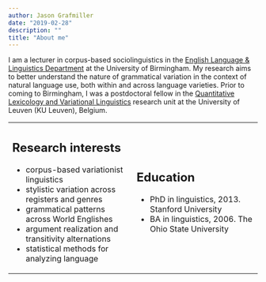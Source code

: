 ```yaml
---
author: Jason Grafmiller
date: "2019-02-28"
description: ""
title: "About me"
---
```


I am a lecturer in corpus-based sociolinguistics in the [English Language & Linguistics Department]() at the University of Birmingham. My research aims to better understand the nature of grammatical variation in the context of natural language use, both within and across language varieties. Prior to coming to Birmingham, I was a postdoctoral fellow in the [Quantitative Lexicology and Variational Linguistics](http://wwwling.arts.kuleuven.be/qlvl/) research unit at the University of Leuven (KU Leuven), Belgium. 

<table>
  <tr>
  <td>
    <h2>Research interests</h2>
    <ul>
      <li>corpus-based variationist linguistics</li>
      <li>stylistic variation across registers and genres</li>
      <li>grammatical patterns across World Englishes</li>
      <li>argument realization and transitivity alternations</li>
      <li>statistical methods for analyzing language</li>
    </ul>
  </td>
  <td>
    <h2>Education</h2>
    <ul>
      <li>PhD in linguistics, 2013. Stanford University</li>
      <li>BA in linguistics, 2006. The Ohio State University</li>
    </ul>
  </td>
  </tr>
</table>


